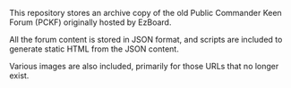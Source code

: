 This repository stores an archive copy of the old Public Commander Keen Forum
(PCKF) originally hosted by EzBoard.

All the forum content is stored in JSON format, and scripts are included to
generate static HTML from the JSON content.

Various images are also included, primarily for those URLs that no longer
exist.
